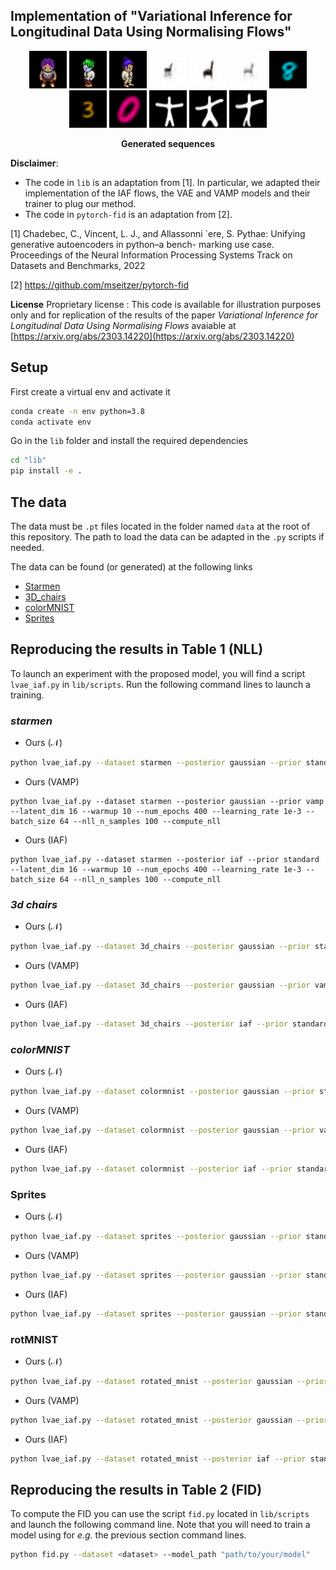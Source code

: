 ## Implementation of "Variational Inference for Longitudinal Data Using Normalising Flows"


<p align="center">
    <a>
	    <img src='lib/plots/to_gif/sprites/case_20/movie.gif' width="60" 
     height="60"/>
	</a>
    <a>
	    <img src='lib/plots/to_gif/sprites/case_0/movie.gif' width="60" 
     height="60"/>
	</a>
    <a>
	    <img src='lib/plots/to_gif/sprites/case_23/movie.gif' width="60" 
     height="60"/>
	</a>
    <a>
	    <img src='lib/plots/to_gif/chairs/case_11/movie.gif' width="60" 
     height="60"/>
	</a>
    <a>
	    <img src='lib/plots/to_gif/chairs/case_31/movie.gif' width="60" 
     height="60"/>
	</a>
    <a>
	    <img src='lib/plots/to_gif/chairs/case_41/movie.gif' width="60" 
     height="60"/>
	</a>
     <a>
	    <img src='lib/plots/to_gif/color/case_8/movie.gif' width="60" 
     height="60"/>
	</a>
    <a>
	    <img src='lib/plots/to_gif/color/case_12/movie.gif' width="60" 
     height="60"/>
	</a>
    <a>
	    <img src='lib/plots/to_gif/color/case_36/movie.gif' width="60" 
     height="60"/>
    </a>
     <a>
	    <img src='lib/plots/to_gif/starmen/case_8/movie.gif' width="60" 
     height="60"/>
	</a>
    <a>
	    <img src='lib/plots/to_gif/starmen/case_12/movie.gif' width="60" 
     height="60"/>
	</a>
    <a>
	    <img src='lib/plots/to_gif/starmen/case_49/movie.gif' width="60" 
     height="60"/>
    </a>
</p>
<p align="center">
  <b>Generated sequences</b>
</p>

**Disclaimer**: 
- The code in `lib` is an adaptation from [1]. In particular, we adapted their implementation of the IAF flows, the VAE and VAMP models and their trainer to plug our method.
- The code in `pytorch-fid` is an adaptation from [2].

[1] Chadebec, C., Vincent, L. J., and Allassonni `ere, S. Pythae:
Unifying generative autoencoders in python–a bench-
marking use case. Proceedings of the Neural Information
Processing Systems Track on Datasets and Benchmarks,
2022

[2] https://github.com/mseitzer/pytorch-fid


**License**
Proprietary license : This code is available for illustration purposes only and for replication of the results of the paper *Variational Inference for Longitudinal Data Using Normalising Flows* avaiable at [https://arxiv.org/abs/2303.14220](https://arxiv.org/abs/2303.14220)

## Setup

First create a virtual env and activate it 

```bash
conda create -n env python=3.8
conda activate env
```
Go in the `lib` folder and install the required dependencies

```bash
cd "lib"
pip install -e .
```

## The data
The data must be `.pt` files located in the folder named `data` at the root of this repository. The path to load the data can be adapted in the `.py` scripts if needed.

The data can be found (or generated) at the following links

- [Starmen](https://zenodo.org/record/5081988#.ZB_8ONJBxkg)
- [3D_chairs](https://www.di.ens.fr/willow/research/seeing3Dchairs/)
- [colorMNIST](https://github.com/akandykeller/TopographicVAE)
- [Sprites](https://github.com/YingzhenLi/Sprites)

## Reproducing the results in Table 1 (NLL)

To launch an experiment with the proposed model, you will find a script `lvae_iaf.py` in `lib/scripts`. Run the following command lines to launch a training.


### *starmen*

- Ours ($\mathcal{N}$)
```bash
python lvae_iaf.py --dataset starmen --posterior gaussian --prior standard --latent_dim 16 --warmup 10 --num_epochs 400 --learning_rate 1e-3 --batch_size 64 --nll_n_samples 100 --compute_nll
```
- Ours (VAMP)
```
python lvae_iaf.py --dataset starmen --posterior gaussian --prior vamp --latent_dim 16 --warmup 10 --num_epochs 400 --learning_rate 1e-3 --batch_size 64 --nll_n_samples 100 --compute_nll
```
- Ours (IAF)
```
python lvae_iaf.py --dataset starmen --posterior iaf --prior standard --latent_dim 16 --warmup 10 --num_epochs 400 --learning_rate 1e-3 --batch_size 64 --nll_n_samples 100 --compute_nll
```

### *3d chairs*

- Ours ($\mathcal{N}$)
```bash
python lvae_iaf.py --dataset 3d_chairs --posterior gaussian --prior standard --latent_dim 32 --warmup 10 --num_epochs 400 --learning_rate 1e-3 --batch_size 64 --nll_n_samples 100 --beta 0.5 --compute_nll
```
- Ours (VAMP)
```bash
python lvae_iaf.py --dataset 3d_chairs --posterior gaussian --prior vamp --latent_dim 32 --warmup 10 --num_epochs 400 --learning_rate 1e-3 --batch_size 64 --nll_n_samples 100 --beta 0.5 --compute_nll
```
- Ours (IAF)
```bash
python lvae_iaf.py --dataset 3d_chairs --posterior iaf --prior standard --latent_dim 32 --warmup 10 --num_epochs 400 --learning_rate 1e-3 --batch_size 64 --nll_n_samples 100 --beta 0.5 --compute_nll
```

### *colorMNIST*

- Ours ($\mathcal{N}$)
```bash
python lvae_iaf.py --dataset colormnist --posterior gaussian --prior standard --latent_dim 16 --warmup 10 --num_epochs 250 --learning_rate 1e-3 --batch_size 128 --nll_n_samples 100 --beta 0.5 --compute_nll
```
- Ours (VAMP)
```bash
python lvae_iaf.py --dataset colormnist --posterior gaussian --prior vamp --latent_dim 16 --warmup 10 --num_epochs 250 --learning_rate 1e-3 --batch_size 128 --nll_n_samples 100 --beta 0.5 --compute_nll
```
- Ours (IAF)
```bash
python lvae_iaf.py --dataset colormnist --posterior iaf --prior standard --latent_dim 16 --warmup 10 --num_epochs 250 --learning_rate 1e-3 --batch_size 128 --nll_n_samples 100 --beta 0.5 --compute_nll
```

### Sprites

- Ours ($\mathcal{N}$)
```bash
python lvae_iaf.py --dataset sprites --posterior gaussian --prior standard --latent_dim 16 --warmup 10  --num_epochs 200 --learning_rate 1e-3 --batch_size 64 --nll_n_samples 100 --compute_nll
```
- Ours (VAMP)
```bash
python lvae_iaf.py --dataset sprites --posterior gaussian --prior standard --latent_dim 16 --warmup 10  --num_epochs 200 --learning_rate 1e-3 --batch_size 64 --nll_n_samples 100 --compute_nll
```
- Ours (IAF)
```bash
python lvae_iaf.py --dataset sprites --posterior gaussian --prior standard --latent_dim 16 --warmup 10  --num_epochs 200 --learning_rate 1e-3 --batch_size 64 --nll_n_samples 100 --compute_nll
```

### rotMNIST

- Ours ($\mathcal{N}$)
```bash
python lvae_iaf.py --dataset rotated_mnist --posterior gaussian --prior standard --latent_dim 16 --warmup 10 --num_epochs 200 --learning_rate 1e-3 --batch_size 128  --nll_n_samples 100--compute_nll
```
- Ours (VAMP)
```bash
python lvae_iaf.py --dataset rotated_mnist --posterior gaussian --prior vamp --latent_dim 16 --warmup 10 --num_epochs 200 --learning_rate 1e-3 --batch_size 128  --nll_n_samples 100--compute_nll
```
- Ours (IAF)
```bash
python lvae_iaf.py --dataset rotated_mnist --posterior iaf --prior standard --latent_dim 16 --warmup 10 --num_epochs 200 --learning_rate 1e-3 --batch_size 128  --nll_n_samples 100--compute_nll
```

## Reproducing the results in Table 2 (FID)

To compute the FID you can use the script `fid.py` located in `lib/scripts` and launch the following command line. Note that you will need to train a model using for *e.g.* the previous section command lines.

```bash
python fid.py --dataset <dataset> --model_path "path/to/your/model"
```

